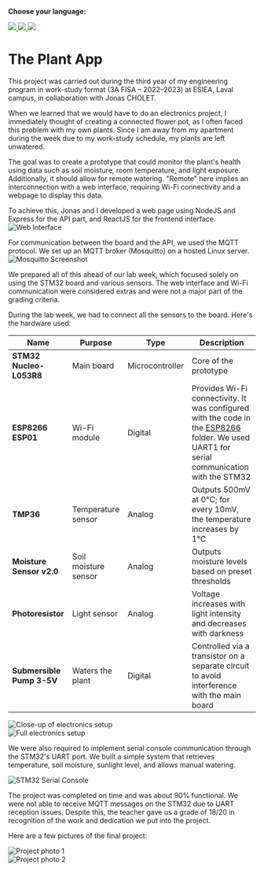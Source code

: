**Choose your language:**  
<p>
  <a href="https://github.com/LennyLouis/ESIEA-3A_The-Plant-App_stm32/">
    <img src="https://img.shields.io/badge/lang-fr-blue.svg" />
  </a>
  <a href="https://github.com/LennyLouis/ESIEA-3A_The-Plant-App_stm32/blob/main/README.en.md">
    <img src="https://img.shields.io/badge/lang-en-red.svg" />
  </a>
  <a href="https://github.com/LennyLouis/ESIEA-3A_The-Plant-App_stm32/blob/main/README.es.md">
    <img src="https://img.shields.io/badge/lang-es-yellow.svg" />
  </a>
</p>

# The Plant App

This project was carried out during the third year of my engineering program in work-study format (3A FISA – 2022–2023) at ESIEA, Laval campus, in collaboration with Jonas CHOLET.

When we learned that we would have to do an electronics project, I immediately thought of creating a connected flower pot, as I often faced this problem with my own plants. Since I am away from my apartment during the week due to my work-study schedule, my plants are left unwatered.

The goal was to create a prototype that could monitor the plant's health using data such as soil moisture, room temperature, and light exposure. Additionally, it should allow for remote watering. "Remote" here implies an interconnection with a web interface, requiring Wi-Fi connectivity and a webpage to display this data.

To achieve this, Jonas and I developed a web page using NodeJS and Express for the API part, and ReactJS for the frontend interface.  
![Web Interface](.assets/img/IMG_4795.JPEG)

For communication between the board and the API, we used the MQTT protocol. We set up an MQTT broker (Mosquitto) on a hosted Linux server.  
![Mosquitto Screenshot](.assets/img/Mosquitto.png)

We prepared all of this ahead of our lab week, which focused solely on using the STM32 board and various sensors. The web interface and Wi-Fi communication were considered extras and were not a major part of the grading criteria.

During the lab week, we had to connect all the sensors to the board. Here's the hardware used:

| Name | Purpose | Type | Description |
|------|---------|------|-------------|
| **STM32 Nucleo-L053R8** | Main board | Microcontroller | Core of the prototype |
| **ESP8266 ESP01** | Wi-Fi module | Digital | Provides Wi-Fi connectivity. It was configured with the code in the [ESP8266](ESP8266/) folder. We used UART1 for serial communication with the STM32 |
| **TMP36** | Temperature sensor | Analog | Outputs 500mV at 0°C; for every 10mV, the temperature increases by 1°C |
| **Moisture Sensor v2.0** | Soil moisture sensor | Analog | Outputs moisture levels based on preset thresholds |
| **Photoresistor** | Light sensor | Analog | Voltage increases with light intensity and decreases with darkness |
| **Submersible Pump 3-5V** | Waters the plant | Digital | Controlled via a transistor on a separate circuit to avoid interference with the main board |

![Close-up of electronics setup](.assets/img/IMG_4789-2.jpeg)  
![Full electronics setup](.assets/img/IMG_4789.JPEG)

We were also required to implement serial console communication through the STM32's UART port. We built a simple system that retrieves temperature, soil moisture, sunlight level, and allows manual watering.

![STM32 Serial Console](.assets/img/IMG_4796.JPEG)

The project was completed on time and was about 90% functional. We were not able to receive MQTT messages on the STM32 due to UART reception issues. Despite this, the teacher gave us a grade of 18/20 in recognition of the work and dedication we put into the project.

Here are a few pictures of the final project:

![Project photo 1](.assets/img/IMG_4793.JPEG)  
![Project photo 2](.assets/img/IMG_4798.JPEG)